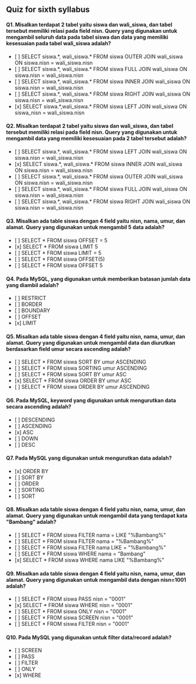 ## Quiz for sixth syllabus

#### Q1. Misalkan terdapat 2 tabel yaitu siswa dan wali_siswa, dan tabel tersebut memiliki relasi pada field nisn. Query yang digunakan untuk mengambil seluruh data pada tabel siswa dan data yang memiliki kesesuaian pada tabel wali_siswa adalah?

- \[ ] SELECT siswa.\*, wali_siswa.\* FROM siswa OUTER JOIN wali_siswa ON siswa.nisn = wali_siswa.nisn
- \[ ] SELECT siswa.\*, wali_siswa.\* FROM siswa FULL JOIN wali_siswa ON siswa.nisn = wali_siswa.nisn
- \[ ] SELECT siswa.\*, wali_siswa.\* FROM siswa INNER JOIN wali_siswa ON siswa.nisn = wali_siswa.nisn
- \[ ] SELECT siswa.\*, wali_siswa.\* FROM siswa RIGHT JOIN wali_siswa ON siswa.nisn = wali_siswa.nisn
- \[x] SELECT siswa.\*,wali_siswa.\* FROM siswa LEFT JOIN wali_siswa ON siswa_nisn = wali_siswa.nisn

#### Q2. Misalkan terdapat 2 tabel yaitu siswa dan wali_siswa, dan tabel tersebut memiliki relasi pada field nisn. Query yang digunakan untuk mengambil data yang memiliki kesesuaian pada 2 tabel tersebut adalah?

- \[ ] SELECT siswa.\*, wali_siswa.\* FROM siswa LEFT JOIN wali_siswa ON siswa.nisn = wali_siswa.nisn
- \[x] SELECT siswa.\*, wali_siswa.\* FROM siswa INNER JOIN wali_siswa ON siswa.nisn = wali_siswa.nisn
- \[ ] SELECT siswa.\*, wali_siswa.\* FROM siswa OUTER JOIN wali_siswa ON siswa.nisn = wali_siswa.nisn
- \[ ] SELECT siswa.\*, wali_siswa.\* FROM siswa FULL JOIN wali_siswa ON siswa.nisn = wali_siswa.nisn
- \[ ] SELECT siswa.\*, wali_siswa.\* FROM siswa RIGHT JOIN wali_siswa ON siswa.nisn = wali_siswa.nisn

#### Q3. Misalkan ada table siswa dengan 4 field yaitu nisn, nama, umur, dan alamat. Query yang digunakan untuk mengambil 5 data adalah?

- \[ ] SELECT \* FROM siswa OFFSET = 5
- \[x] SELECT \* FROM siswa LIMIT 5
- \[ ] SELECT \* FROM siswa LIMIT = 5
- \[ ] SELECT \* FROM siswa OFFSET(5)
- \[ ] SELECT \* FROM siswa OFFSET 5

#### Q4. Pada MySQL, yang digunakan untuk memberikan batasan jumlah data yang diambil adalah?

- \[ ] RESTRICT
- \[ ] BORDER
- \[ ] BOUNDARY
- \[ ] OFFSET
- \[x] LIMIT

#### Q5. Misalkan ada table siswa dengan 4 field yaitu nisn, nama, umur, dan alamat. Query yang digunakan untuk mengambil data dan diurutkan berdasarkan field umur secara ascending adalah?

- \[ ] SELECT \* FROM siswa SORT BY umur ASCENDING
- \[ ] SELECT \* FROM siswa SORTING umur ASCENDING
- \[ ] SELECT \* FROM siswa SORT BY umur ASC
- \[x] SELECT \* FROM siswa ORDER BY umur ASC
- \[ ] SELECT \* FROM siswa ORDER BY umur ASCENDING

#### Q6. Pada MySQL, keyword yang digunakan untuk mengurutkan data secara ascending adalah?

- \[ ] DESCENDING
- \[ ] ASCENDING
- \[x] ASC
- \[ ] DOWN
- \[ ] DESC

#### Q7. Pada MySQL yang digunakan untuk mengurutkan data adalah?

- \[x] ORDER BY
- \[ ] SORT BY
- \[ ] ORDER
- \[ ] SORTING
- \[ ] SORT

#### Q8. Misalkan ada table siswa dengan 4 field yaitu nisn, nama, umur, dan alamat. Query yang digunakan untuk mengambil data yang terdapat kata "Bambang" adalah?

- \[ ] SELECT \* FROM siswa FILTER nama = LIKE "%Bambang%"
- \[ ] SELECT \* FROM siswa FILTER nama = "%Bambang%"
- \[ ] SELECT \* FROM siswa FILTER nama LIKE = "%Bambang%"
- \[ ] SELECT \* FROM siswa WHERE nama = "Bambang"
- \[x] SELECT \* FROM siswa WHERE nama LIKE "%Bambang%"

#### Q9. Misalkan ada table siswa dengan 4 field yaitu nisn, nama, umur, dan alamat. Query yang digunakan untuk mengambil data dengan nisn=1001 adalah?

- \[ ] SELECT \* FROM siswa PASS nisn = "0001"
- \[x] SELECT \* FROM siswa WHERE nisn = "0001"
- \[ ] SELECT \* FROM siswa ONLY nisn = "0001"
- \[ ] SELECT \* FROM siswa SCREEN nisn = "0001"
- \[ ] SELECT \* FROM siswa FILTER nisn = "0001"

#### Q10. Pada MySQL yang digunakan untuk filter data/record adalah?

- \[ ] SCREEN
- \[ ] PASS
- \[ ] FILTER
- \[ ] ONLY
- \[x] WHERE
